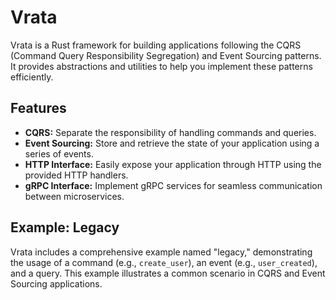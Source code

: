 # Vrata

Vrata is a Rust framework for building applications following the CQRS (Command Query Responsibility Segregation) and Event Sourcing patterns. It provides abstractions and utilities to help you implement these patterns efficiently.

## Features

- **CQRS:** Separate the responsibility of handling commands and queries.
- **Event Sourcing:** Store and retrieve the state of your application using a series of events.
- **HTTP Interface:** Easily expose your application through HTTP using the provided HTTP handlers.
- **gRPC Interface:** Implement gRPC services for seamless communication between microservices.

## Example: Legacy

Vrata includes a comprehensive example named "legacy," demonstrating the usage of a command (e.g., `create_user`), an event (e.g., `user_created`), and a query. This example illustrates a common scenario in CQRS and Event Sourcing applications.

```rust
